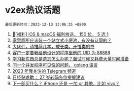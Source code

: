 # v2ex热议话题

`最后更新时间：2023-12-13 13:06:35 +0800`

1. [🎉[福利] iOS & macOS 福利放送， 150 位， 5 选 1](https://www.v2ex.com/t/999774)
1. [家里厕所应该装一个站立式小便池，有没有认同的？](https://www.v2ex.com/t/999785)
1. [大佬们，请推荐几本，成长类，开悟类的书](https://www.v2ex.com/t/999664)
1. [客户一定要我给他设计的程序里他的 UID 为 88888](https://www.v2ex.com/t/999917)
1. [学习新东西总是遗忘怎么办呢？面试时候又耗费大量时间准备](https://www.v2ex.com/t/999853)
1. [问一个并发程序可见性的问题， golang 语言](https://www.v2ex.com/t/999936)
1. [2023 年我关注的 Telegram 频道](https://www.v2ex.com/t/999882)
1. [日经贴求助： 27 岁转码各位提提建议](https://www.v2ex.com/t/999677)
1. [下一部买什么？ iPhone 还是 一加 or 其他，比如 vivo？](https://www.v2ex.com/t/999856)

